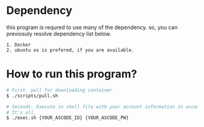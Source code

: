 # Dependency

this program is requred to use many of the dependency. so, you can previosuly resolve dependency list below.

```
1. Docker
2. ubuntu os is prefered, if you are available.
```

# How to run this program?

```sh
# First. pull for downloading container
$ ./scripts/pull.sh 

# Seconds. Execute in shell file with your account information in ascode database.
# It's all.
$ ./exec.sh {YOUR_ASCODE_ID} {YOUR_ASCODE_PW}
```
